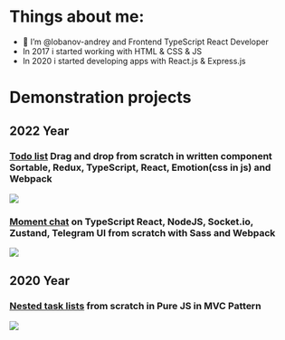 # Things about me:
- 👋 I’m @lobanov-andrey and Frontend TypeScript React Developer
- In 2017 i started working with HTML & CSS & JS
- In 2020 i started developing apps with React.js & Express.js

# Demonstration projects
## 2022 Year
### [Todo list](https://github.com/lobanov-andrey/todo-list) Drag and drop from scratch in written component Sortable, Redux, TypeScript, React, Emotion(css in js) and Webpack
![](https://raw.githubusercontent.com/lobanov-andrey/todo-list/main/preview-v3.gif)
### [Moment chat](https://github.com/lobanov-andrey/moment-chat) on TypeScript React, NodeJS, Socket.io, Zustand, Telegram UI from scratch with Sass and Webpack
![](https://raw.githubusercontent.com/lobanov-andrey/moment-chat/main/preview.gif)
## 2020 Year
### [Nested task lists](https://github.com/lobanov-andrey/nested-task-lists) from scratch in Pure JS in MVC Pattern
![](https://github.com/lobanov-andrey/nested-task-lists/blob/master/preview.gif)

<!---
lobanov-andrey/lobanov-andrey is a ✨ special ✨ repository because its `README.md` (this file) appears on your GitHub profile.
You can click the Preview link to take a look at your changes.
--->
